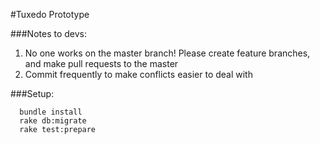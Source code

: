 #Tuxedo Prototype

###Notes to devs:
  1) No one works on the master branch! Please create feature branches, and make pull requests to the master
  2) Commit frequently to make conflicts easier to deal with

###Setup:
```
  bundle install
  rake db:migrate
  rake test:prepare
```
